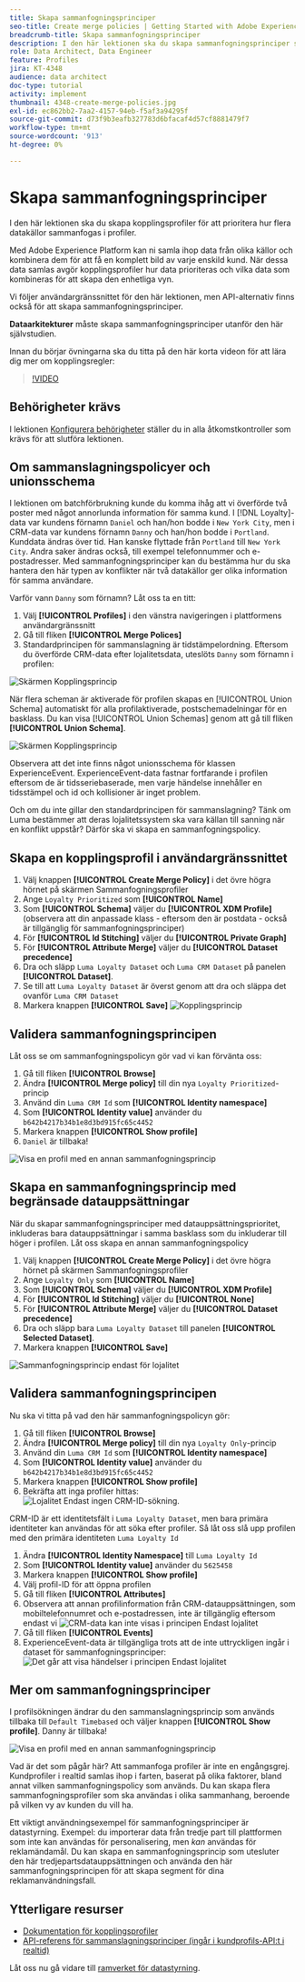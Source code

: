 ```yaml
---
title: Skapa sammanfogningsprinciper
seo-title: Create merge policies | Getting Started with Adobe Experience Platform for Data Architects and Data Engineers
breadcrumb-title: Skapa sammanfogningsprinciper
description: I den här lektionen ska du skapa sammanfogningsprinciper som avgör hur data sammanfogas i profiler.
role: Data Architect, Data Engineer
feature: Profiles
jira: KT-4348
audience: data architect
doc-type: tutorial
activity: implement
thumbnail: 4348-create-merge-policies.jpg
exl-id: ec862bb2-7aa2-4157-94eb-f5af3a94295f
source-git-commit: d73f9b3eafb327783d6bfacaf4d57cf8881479f7
workflow-type: tm+mt
source-wordcount: '913'
ht-degree: 0%

---
```


# Skapa sammanfogningsprinciper

<!--20 min-->

I den här lektionen ska du skapa kopplingsprofiler för att prioritera hur flera datakällor sammanfogas i profiler.

Med Adobe Experience Platform kan ni samla ihop data från olika källor och kombinera dem för att få en komplett bild av varje enskild kund. När dessa data samlas avgör kopplingsprofiler hur data prioriteras och vilka data som kombineras för att skapa den enhetliga vyn.

Vi följer användargränssnittet för den här lektionen, men API-alternativ finns också för att skapa sammanfogningsprinciper.

**Dataarkitekturer** måste skapa sammanfogningsprinciper utanför den här självstudien.

Innan du börjar övningarna ska du titta på den här korta videon för att lära dig mer om kopplingsregler:
>[!VIDEO](https://video.tv.adobe.com/v/330433?learn=on&enablevpops)

## Behörigheter krävs

I lektionen [Konfigurera behörigheter](configure-permissions.md) ställer du in alla åtkomstkontroller som krävs för att slutföra lektionen.

<!--* Permission items **[!UICONTROL Profile Management]** > **[!UICONTROL View Merge Policies]** and **[!UICONTROL Manage Merge Policies]**
* Permission item **[!UICONTROL Profile Management]** > **[!UICONTROL View Profiles]** and **[!UICONTROL Manage Profiles]**
* Permission item **[!UICONTROL Sandboxes]** > `Luma Tutorial`
* User-role access to the `Luma Tutorial Platform` product profile
-->

## Om sammanslagningspolicyer och unionsschema

I lektionen om batchförbrukning kunde du komma ihåg att vi överförde två poster med något annorlunda information för samma kund. I [!DNL Loyalty]-data var kundens förnamn `Daniel` och han/hon bodde i `New York City`, men i CRM-data var kundens förnamn `Danny` och han/hon bodde i `Portland`. Kunddata ändras över tid. Han kanske flyttade från `Portland` till `New York City`. Andra saker ändras också, till exempel telefonnummer och e-postadresser. Med sammanfogningsprinciper kan du bestämma hur du ska hantera den här typen av konflikter när två datakällor ger olika information för samma användare.

Varför vann `Danny` som förnamn? Låt oss ta en titt:

1. Välj **[!UICONTROL Profiles]** i den vänstra navigeringen i plattformens användargränssnitt
1. Gå till fliken **[!UICONTROL Merge Polices]**
1. Standardprincipen för sammanslagning är tidstämpelordning. Eftersom du överförde CRM-data efter lojalitetsdata, uteslöts `Danny` som förnamn i profilen:

![Skärmen Kopplingsprincip](assets/mergepolicies-default.png)

När flera scheman är aktiverade för profilen skapas en [!UICONTROL Union Schema] automatiskt för alla profilaktiverade, postschemadelningar för en basklass. Du kan visa [!UICONTROL Union Schemas] genom att gå till fliken **[!UICONTROL Union Schema]**.

![Skärmen Kopplingsprincip](assets/mergepolicies-unionSchema.png)

Observera att det inte finns något unionsschema för klassen ExperienceEvent. ExperienceEvent-data fastnar fortfarande i profilen eftersom de är tidsseriebaserade, men varje händelse innehåller en tidsstämpel och id och kollisioner är inget problem.

Och om du inte gillar den standardprincipen för sammanslagning? Tänk om Luma bestämmer att deras lojalitetssystem ska vara källan till sanning när en konflikt uppstår? Därför ska vi skapa en sammanfogningspolicy.

## Skapa en kopplingsprofil i användargränssnittet

1. Välj knappen **[!UICONTROL Create Merge Policy]** i det övre högra hörnet på skärmen Sammanfogningsprofiler
1. Ange `Loyalty Prioritized` som **[!UICONTROL Name]**
1. Som **[!UICONTROL Schema]** väljer du **[!UICONTROL XDM Profile]** (observera att din anpassade klass - eftersom den är postdata - också är tillgänglig för sammanfogningsprinciper)
1. För **[!UICONTROL Id Stitching]** väljer du **[!UICONTROL Private Graph]**
1. För **[!UICONTROL Attribute Merge]** väljer du **[!UICONTROL Dataset precedence]**
1. Dra och släpp `Luma Loyalty Dataset` och `Luma CRM Dataset` på panelen **[!UICONTROL Dataset]**.
1. Se till att `Luma Loyalty Dataset` är överst genom att dra och släppa det ovanför `Luma CRM Dataset`
1. Markera knappen **[!UICONTROL Save]**
   <!--do i need to explain Private Graph? Is that GA?-->
   ![Kopplingsprincip](assets/mergepolicies-newPolicy.png)

## Validera sammanfogningsprincipen

Låt oss se om sammanfogningspolicyn gör vad vi kan förvänta oss:

1. Gå till fliken **[!UICONTROL Browse]**
1. Ändra **[!UICONTROL Merge policy]** till din nya `Loyalty Prioritized`-princip
1. Använd din `Luma CRM Id` som **[!UICONTROL Identity namespace]**
1. Som **[!UICONTROL Identity value]** använder du `b642b4217b34b1e8d3bd915fc65c4452`
1. Markera knappen **[!UICONTROL Show profile]**
1. `Daniel` är tillbaka!

![Visa en profil med en annan sammanfogningsprincip](assets/mergepolicies-lookupProfileWithMergePolicy.png)

## Skapa en sammanfogningsprincip med begränsade datauppsättningar

När du skapar sammanfogningsprinciper med datauppsättningsprioritet, inkluderas bara datauppsättningar i samma basklass som du inkluderar till höger i profilen. Låt oss skapa en annan sammanfogningspolicy

1. Välj knappen **[!UICONTROL Create Merge Policy]** i det övre högra hörnet på skärmen Sammanfogningsprofiler
1. Ange `Loyalty Only` som **[!UICONTROL Name]**
1. Som **[!UICONTROL Schema]** väljer du **[!UICONTROL XDM Profile]**
1. För **[!UICONTROL Id Stitching]** väljer du **[!UICONTROL None]**
1. För **[!UICONTROL Attribute Merge]** väljer du **[!UICONTROL Dataset precedence]**
1. Dra och släpp bara `Luma Loyalty Dataset` till panelen **[!UICONTROL Selected Dataset]**.
1. Markera knappen **[!UICONTROL Save]**

![Sammanfogningsprincip endast för lojalitet](assets/mergepolicies-loyaltyOnly.png)

## Validera sammanfogningsprincipen

Nu ska vi titta på vad den här sammanfogningspolicyn gör:

1. Gå till fliken **[!UICONTROL Browse]**
1. Ändra **[!UICONTROL Merge policy]** till din nya `Loyalty Only`-princip
1. Använd din `Luma CRM Id` som **[!UICONTROL Identity namespace]**
1. Som **[!UICONTROL Identity value]** använder du `b642b4217b34b1e8d3bd915fc65c4452`
1. Markera knappen **[!UICONTROL Show profile]**
1. Bekräfta att inga profiler hittas:
   ![Lojalitet Endast ingen CRM-ID-sökning.](assets/mergepolicies-loyaltyOnly-noCrmLookup.png)

CRM-ID är ett identitetsfält i `Luma Loyalty Dataset`, men bara primära identiteter kan användas för att söka efter profiler. Så låt oss slå upp profilen med den primära identiteten `Luma Loyalty Id`

1. Ändra **[!UICONTROL Identity Namespace]** till `Luma Loyalty Id`
1. Som **[!UICONTROL Identity value]** använder du `5625458`
1. Markera knappen **[!UICONTROL Show profile]**
1. Välj profil-ID för att öppna profilen
1. Gå till fliken **[!UICONTROL Attributes]**
1. Observera att annan profilinformation från CRM-datauppsättningen, som mobiltelefonnumret och e-postadressen, inte är tillgänglig eftersom endast vi
   ![CRM-data kan inte visas i principen Endast lojalitet](assets/mergepolicies-loyaltyOnly-attributes.png)
1. Gå till fliken **[!UICONTROL Events]**
1. ExperienceEvent-data är tillgängliga trots att de inte uttryckligen ingår i dataset för sammanfogningsprinciper:
   ![Det går att visa händelser i principen Endast lojalitet](assets/mergepolicies-loyaltyOnly-events.png)

## Mer om sammanfogningsprinciper

I profilsökningen ändrar du den sammanslagningsprincip som används tillbaka till `Default Timebased` och väljer knappen **[!UICONTROL Show profile]**. Danny är tillbaka!

![Visa en profil med en annan sammanfogningsprincip](assets/mergepolicies-backToDanny.png)

Vad är det som pågår här? Att sammanfoga profiler är inte en engångsgrej. Kundprofiler i realtid samlas ihop i farten, baserat på olika faktorer, bland annat vilken sammanfogningspolicy som används. Du kan skapa flera sammanfogningsprofiler som ska användas i olika sammanhang, beroende på vilken vy av kunden du vill ha.

Ett viktigt användningsexempel för sammanfogningsprinciper är datastyrning. Exempel: du importerar data från tredje part till plattformen som inte kan användas för personalisering, men _kan_ användas för reklamändamål. Du kan skapa en sammanfogningsprincip som utesluter den här tredjepartsdatauppsättningen och använda den här sammanfogningsprincipen för att skapa segment för dina reklamanvändningsfall.

## Ytterligare resurser

* [Dokumentation för kopplingsprofiler](https://experienceleague.adobe.com/docs/experience-platform/profile/merge-policies/overview.html)
* [API-referens för sammanslagningsprinciper (ingår i kundprofils-API:t i realtid)](https://www.adobe.io/experience-platform-apis/references/profile/#tag/Merge-policies)

Låt oss nu gå vidare till [ramverket för datastyrning](apply-data-governance-framework.md).
